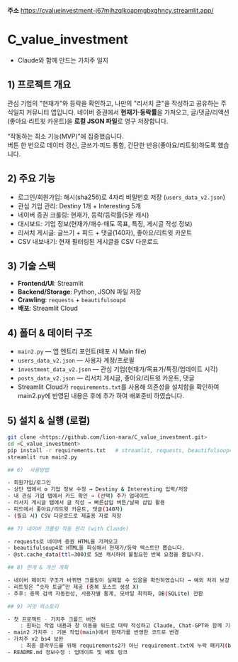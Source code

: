 **주소** 
https://cvalueinvestment-j67mjhzqlkoapmgbxghncy.streamlit.app/

# C_value_investment 
 - Claude와 함께 만드는 가치주 일지

## 1) 프로젝트 개요

관심 기업의 "현재가"와 등락을 확인하고, 
나만의 "리서치 글"을 작성하고 공유하는 주식일지 커뮤니티 앱입니다. 
네이버 증권에서 **현재가·등락률**을 가져오고, 
글/댓글/리액션(좋아요·리트윗 카운트)을 **로컬 JSON 파일**로 영구 저장합니다.

“작동하는 최소 기능(MVP)”에 집중했습니다.  
버튼 한 번으로 데이터 갱신, 글쓰기·피드 통합, 간단한 반응(좋아요/리트윗)하도록 했습니다. 

## 2) 주요 기능

- 로그인/회원가입: 해시(sha256)로 4자리 비밀번호 저장 (`users_data_v2.json`)
- 관심 기업 관리: Destiny 1개 + Interesting 5개  
- 네이버 증권 크롤링: 현재가, 등락/등락률(5분 캐시)  
- 대시보드: 기업 정보(현재가/매수·매도 목표, 특징, 게시글 작성 정보)
- 리서치 게시글: 글쓰기 + 피드 + 댓글(140자), 좋아요/리트윗 카운트
- CSV 내보내기: 현재 필터링된 게시글을 CSV 다운로드

## 3) 기술 스택

- **Frontend/UI**: Streamlit
- **Backend/Storage**: Python, JSON 파일 저장
- **Crawling**: `requests` + `beautifulsoup4`
- **배포**: Streamlit Cloud

## 4) 폴더 & 데이터 구조
- `main2.py` — 앱 엔트리 포인트(배포 시 Main file)
- `users_data_v2.json` — 사용자 계정/프로필
- `investment_data_v2.json` — 관심 기업(현재가/목표가/특징/업데이트 시각)
- `posts_data_v2.json` — 리서치 게시글, 좋아요/리트윗 카운트, 댓글
- Streamlit Cloud가 `requirements.txt`를 사용해 의존성을 설치함을 확인하여 
  main2.py에 반영된 내용은 후에 추가 하여 배포준비 하였습니다.

## 5) 설치 & 실행 (로컬)
```bash
git clone <https://github.com/lion-nara/C_value_investment.git>
cd <C_value_investment>
pip install -r requirements.txt   # streamlit, requests, beautifulsoup4, lxml, pandas
streamlit run main2.py

## 6)  사용방법

- 회원가입/로그인
- 상단 탭에서 ⚙️ 기업 정보 수정 → Destiny & Interesting 입력/저장
- 내 관심 기업 탭에서 카드 확인 → (선택) 주가 업데이트
- 리서치 게시글 탭에서 글 작성 → 빠른삽입 버튼/날짜 삽입 활용
- 피드에서 좋아요/리트윗 카운트, 댓글(140자)
- (필요 시) CSV 다운로드로 제출용 자료 저장

## 7) 네이버 크롤링 작동 원리 (with Claude)

- requests로 네이버 증권 HTML을 가져오고
- beautifulsoup4로 HTML을 파싱해서 현재가/등락 텍스트만 뽑습니다.
- @st.cache_data(ttl=300)로 5분 캐시하여 불필요한 반복 요청을 줄입니다.

## 8) 한계 & 개선 계획

- 네이버 페이지 구조가 바뀌면 크롤링이 실패할 수 있음을 확인하였습니다 → 예외 처리 보강 예정
- 리트윗은 “숫자 토글”만 제공 (중복 포스트 생성 X)
- 추후: 종목 검색 자동완성, 사용자별 통계, 모바일 최적화, DB(SQLite) 전환

## 9) 커밋 히스토리

- 첫 프로젝트 - 가치주 크롤드 버전 
    : 원하는 작업 내용과 창 이동을 워드로 대략 작성하고 Claude, Chat-GPT와 함께 기본틀(main.py)을 정리
- main2 가치주 : 기본 작업(main)에서 현재가를 반영한 코드로 변경
- 가치주 v2 bs4 보완 
    : 최종 클라우드를 위해 requirements2가 아닌 requirement.txt에 누락 패키지(beautifulsoup4) 추가
- README.md 정보수정 : 업데이트 및 배포 링크
